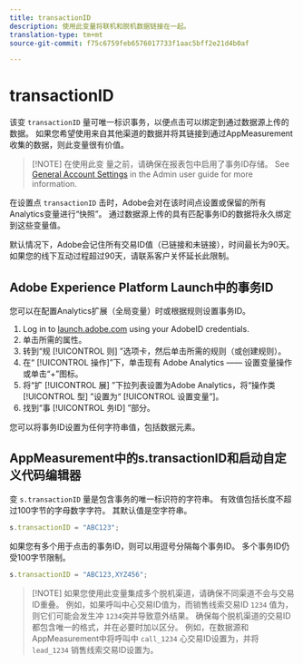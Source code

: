 ```yaml
---
title: transactionID
description: 使用此变量将联机和脱机数据链接在一起。
translation-type: tm+mt
source-git-commit: f75c6759feb6576017733f1aac5bff2e21d4b0af

---
```



# transactionID

该变 `transactionID` 量可唯一标识事务，以便点击可以绑定到通过数据源上传的数据。 如果您希望使用来自其他渠道的数据并将其链接到通过AppMeasurement收集的数据，则此变量很有价值。

> [!NOTE] 在使用此变  量之前，请确保在报表包中启用了事务ID存储。 See [General Account Settings](/help/admin/admin/general-acct-settings-admin.md) in the Admin user guide for more information.

在设置点 `transactionID` 击时，Adobe会对在该时间点设置或保留的所有Analytics变量进行“快照”。 通过数据源上传的具有匹配事务ID的数据将永久绑定到这些变量值。

默认情况下，Adobe会记住所有交易ID值（已链接和未链接），时间最长为90天。 如果您的线下互动过程超过90天，请联系客户关怀延长此限制。

## Adobe Experience Platform Launch中的事务ID

您可以在配置Analytics扩展（全局变量）时或根据规则设置事务ID。

1. Log in to [launch.adobe.com](https://launch.adobe.com) using your AdobeID credentials.
2. 单击所需的属性。
3. 转到“规 [!UICONTROL 则] ”选项卡，然后单击所需的规则（或创建规则）。
4. 在“ [!UICONTROL 操作]”下，单击现有  Adobe Analytics —— 设置变量操作或单击“+”图标。
5. 将“扩 [!UICONTROL 展] ”下拉列表设置为Adobe Analytics，将“操作类 [!UICONTROL 型] ”设置为“ [!UICONTROL 设置变量”]。
6. 找到“事 [!UICONTROL 务ID] ”部分。

您可以将事务ID设置为任何字符串值，包括数据元素。

## AppMeasurement中的s.transactionID和启动自定义代码编辑器

变 `s.transactionID` 量是包含事务的唯一标识符的字符串。 有效值包括长度不超过100字节的字母数字字符。 其默认值是空字符串。

```js
s.transactionID = "ABC123";
```

如果您有多个用于点击的事务ID，则可以用逗号分隔每个事务ID。 多个事务ID仍受100字节限制。

```js
s.transactionID = "ABC123,XYZ456";
```

> [!NOTE] 如果您使用此变量集成多个脱机渠道，请确保不同渠道不会与交易ID重叠。 例如，如果呼叫中心交易ID值为，而销售线索交易ID `1234` 值为，则它们可能会发生冲 `1234`突并导致意外结果。 确保每个脱机渠道的交易ID都包含唯一的格式，并在必要时加以区分。 例如，在数据源和AppMeasurement中将呼叫中 `call_1234` 心交易ID设置为，并将 `lead_1234` 销售线索交易ID设置为。
